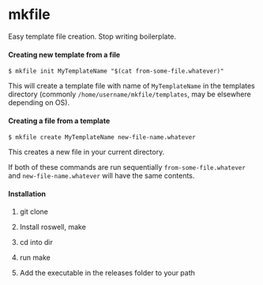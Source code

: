 # mkfile

Easy template file creation. Stop writing boilerplate.

#### Creating new template from a file

`$ mkfile init MyTemplateName "$(cat from-some-file.whatever)"`

This will create a template file with name of `MyTemplateName` in the templates directory (commonly `/home/username/mkfile/templates`, may be elsewhere depending on OS).

#### Creating a file from a template

`$ mkfile create MyTemplateName new-file-name.whatever`

This creates a new file in your current directory.

If both of these commands are run sequentially `from-some-file.whatever` and `new-file-name.whatever` will have the same contents.

#### Installation

1. git clone 

2. Install roswell, make

3. cd into dir

4. run make

5. Add the executable in the releases folder to your path